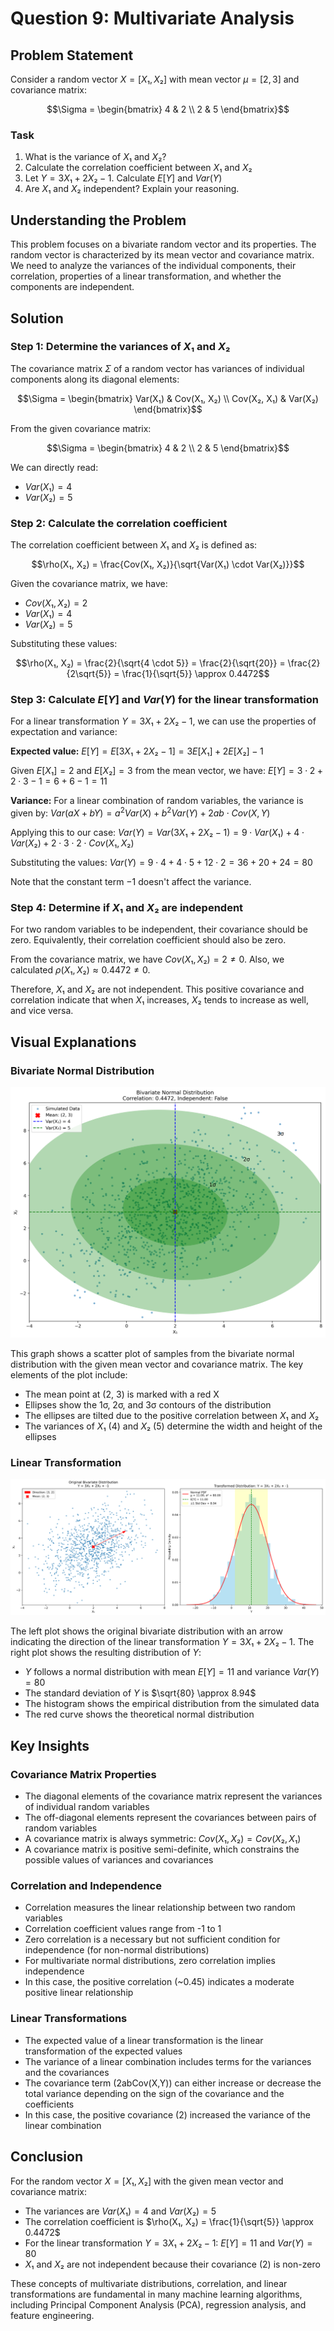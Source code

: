 # Question 9: Multivariate Analysis

## Problem Statement
Consider a random vector $X = [X₁, X₂]$ with mean vector $μ = [2, 3]$ and covariance matrix:

$$\Sigma = \begin{bmatrix} 
4 & 2 \\
2 & 5
\end{bmatrix}$$

### Task
1. What is the variance of $X₁$ and $X₂$?
2. Calculate the correlation coefficient between $X₁$ and $X₂$
3. Let $Y = 3X₁ + 2X₂ - 1$. Calculate $E[Y]$ and $Var(Y)$
4. Are $X₁$ and $X₂$ independent? Explain your reasoning.

## Understanding the Problem
This problem focuses on a bivariate random vector and its properties. The random vector is characterized by its mean vector and covariance matrix. We need to analyze the variances of the individual components, their correlation, properties of a linear transformation, and whether the components are independent.

## Solution

### Step 1: Determine the variances of $X₁$ and $X₂$
The covariance matrix $\Sigma$ of a random vector has variances of individual components along its diagonal elements:

$$\Sigma = \begin{bmatrix} 
Var(X₁) & Cov(X₁, X₂) \\
Cov(X₂, X₁) & Var(X₂)
\end{bmatrix}$$

From the given covariance matrix:

$$\Sigma = \begin{bmatrix} 
4 & 2 \\
2 & 5
\end{bmatrix}$$

We can directly read:
- $Var(X₁) = 4$
- $Var(X₂) = 5$

### Step 2: Calculate the correlation coefficient
The correlation coefficient between $X₁$ and $X₂$ is defined as:

$$\rho(X₁, X₂) = \frac{Cov(X₁, X₂)}{\sqrt{Var(X₁) \cdot Var(X₂)}}$$

Given the covariance matrix, we have:
- $Cov(X₁, X₂) = 2$
- $Var(X₁) = 4$
- $Var(X₂) = 5$

Substituting these values:

$$\rho(X₁, X₂) = \frac{2}{\sqrt{4 \cdot 5}} = \frac{2}{\sqrt{20}} = \frac{2}{2\sqrt{5}} = \frac{1}{\sqrt{5}} \approx 0.4472$$

### Step 3: Calculate $E[Y]$ and $Var(Y)$ for the linear transformation
For a linear transformation $Y = 3X₁ + 2X₂ - 1$, we can use the properties of expectation and variance:

**Expected value:**
$E[Y] = E[3X₁ + 2X₂ - 1] = 3E[X₁] + 2E[X₂] - 1$

Given $E[X₁] = 2$ and $E[X₂] = 3$ from the mean vector, we have:
$E[Y] = 3 \cdot 2 + 2 \cdot 3 - 1 = 6 + 6 - 1 = 11$

**Variance:**
For a linear combination of random variables, the variance is given by:
$Var(aX + bY) = a^2 Var(X) + b^2 Var(Y) + 2ab \cdot Cov(X, Y)$

Applying this to our case:
$Var(Y) = Var(3X₁ + 2X₂ - 1) = 9 \cdot Var(X₁) + 4 \cdot Var(X₂) + 2 \cdot 3 \cdot 2 \cdot Cov(X₁, X₂)$

Substituting the values:
$Var(Y) = 9 \cdot 4 + 4 \cdot 5 + 12 \cdot 2 = 36 + 20 + 24 = 80$

Note that the constant term $-1$ doesn't affect the variance.

### Step 4: Determine if $X₁$ and $X₂$ are independent
For two random variables to be independent, their covariance should be zero. Equivalently, their correlation coefficient should also be zero.

From the covariance matrix, we have $Cov(X₁, X₂) = 2 \neq 0$. Also, we calculated $\rho(X₁, X₂) \approx 0.4472 \neq 0$.

Therefore, $X₁$ and $X₂$ are not independent. This positive covariance and correlation indicate that when $X₁$ increases, $X₂$ tends to increase as well, and vice versa.

## Visual Explanations

### Bivariate Normal Distribution
![Bivariate Normal Distribution](../Images/L2_1_Quiz_9/bivariate_normal.png)

This graph shows a scatter plot of samples from the bivariate normal distribution with the given mean vector and covariance matrix. The key elements of the plot include:
- The mean point at (2, 3) is marked with a red X
- Ellipses show the 1σ, 2σ, and 3σ contours of the distribution
- The ellipses are tilted due to the positive correlation between $X₁$ and $X₂$
- The variances of $X₁$ (4) and $X₂$ (5) determine the width and height of the ellipses

### Linear Transformation
![Linear Transformation](../Images/L2_1_Quiz_9/linear_transformation.png)

The left plot shows the original bivariate distribution with an arrow indicating the direction of the linear transformation $Y = 3X₁ + 2X₂ - 1$. The right plot shows the resulting distribution of $Y$:
- $Y$ follows a normal distribution with mean $E[Y] = 11$ and variance $Var(Y) = 80$
- The standard deviation of $Y$ is $\sqrt{80} \approx 8.94$
- The histogram shows the empirical distribution from the simulated data
- The red curve shows the theoretical normal distribution

## Key Insights

### Covariance Matrix Properties
- The diagonal elements of the covariance matrix represent the variances of individual random variables
- The off-diagonal elements represent the covariances between pairs of random variables
- A covariance matrix is always symmetric: $Cov(X₁, X₂) = Cov(X₂, X₁)$
- A covariance matrix is positive semi-definite, which constrains the possible values of variances and covariances

### Correlation and Independence
- Correlation measures the linear relationship between two random variables
- Correlation coefficient values range from -1 to 1
- Zero correlation is a necessary but not sufficient condition for independence (for non-normal distributions)
- For multivariate normal distributions, zero correlation implies independence
- In this case, the positive correlation (~0.45) indicates a moderate positive linear relationship

### Linear Transformations
- The expected value of a linear transformation is the linear transformation of the expected values
- The variance of a linear combination includes terms for the variances and the covariances
- The covariance term (2abCov(X,Y)) can either increase or decrease the total variance depending on the sign of the covariance and the coefficients
- In this case, the positive covariance (2) increased the variance of the linear combination

## Conclusion

For the random vector $X = [X₁, X₂]$ with the given mean vector and covariance matrix:
- The variances are $Var(X₁) = 4$ and $Var(X₂) = 5$
- The correlation coefficient is $\rho(X₁, X₂) = \frac{1}{\sqrt{5}} \approx 0.4472$
- For the linear transformation $Y = 3X₁ + 2X₂ - 1$: $E[Y] = 11$ and $Var(Y) = 80$
- $X₁$ and $X₂$ are not independent because their covariance (2) is non-zero

These concepts of multivariate distributions, correlation, and linear transformations are fundamental in many machine learning algorithms, including Principal Component Analysis (PCA), regression analysis, and feature engineering. 